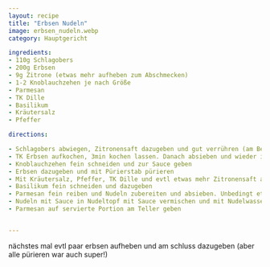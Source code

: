 ```yaml
---
layout: recipe
title: "Erbsen Nudeln"
image: erbsen_nudeln.webp
category: Hauptgericht

ingredients:
- 110g Schlagobers
- 200g Erbsen
- 9g Zitrone (etwas mehr aufheben zum Abschmecken)
- 1-2 Knoblauchzehen je nach Größe
- Parmesan
- TK Dille
- Basilikum
- Kräutersalz
- Pfeffer

directions:

- Schlagobers abwiegen, Zitronensaft dazugeben und gut verrühren (am Besten gleich im Pürierstab-Becher). Dadurch wird das Schlagobers sehr cremig (anders als Milch die ausflocken würde). Wird es leicht fest ist es egal, durch die Erbsen wird es wieder flüssiger.
- TK Erbsen aufkochen, 3min kochen lassen. Danach absieben und wieder in Topf geben und kaltes Wasser dazugeben (dadurch bleiben sie grün).
- Knoblauchzehen fein schneiden und zur Sauce geben
- Erbsen dazugeben und mit Pürierstab pürieren
- Mit Kräutersalz, Pfeffer, TK Dille und evtl etwas mehr Zitronensaft abschmecken
- Basilikum fein schneiden und dazugeben
- Parmesan fein reiben und Nudeln zubereiten und absieben. Unbedingt etwas Wasser in Glas aufheben!
- Nudeln mit Sauce in Nudeltopf mit Sauce vermischen und mit Nudelwasser vermischen bis alles schön cremig ist
- Parmesan auf servierte Portion am Teller geben


---
```


nächstes mal evtl paar erbsen aufheben und am schluss dazugeben (aber alle pürieren war auch super!)
